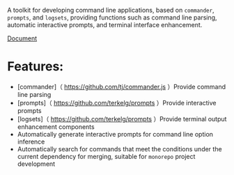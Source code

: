 A toolkit for developing command line applications, based on `commander`, `prompts`, and `logsets`, providing functions such as command line parsing, automatic interactive prompts, and terminal interface enhancement.


[Document](https:/zhangfisher.github.io/flexcli/)

# Features:

- [commander]（ https://github.com/tj/commander.js ）Provide command line parsing
- [prompts]（ https://github.com/terkelg/prompts ）Provide interactive prompts
- [logsets]（ https://github.com/terkelg/prompts ）Provide terminal output enhancement components
- Automatically generate interactive prompts for command line option inference
- Automatically search for commands that meet the conditions under the current dependency for merging, suitable for `monorepo` project development